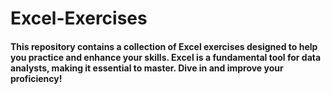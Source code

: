 # Excel-Exercises

#### This repository contains a collection of Excel exercises designed to help you practice and enhance your skills. Excel is a fundamental tool for data analysts, making it essential to master. Dive in and improve your proficiency!

